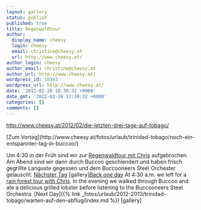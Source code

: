 ```yaml
---
layout: gallery
status: publish
published: true
title: Regenwaldtour
author:
  display_name: cheesy
  login: cheesy
  email: christine@cheesy.at
  url: http://www.cheesy.at/
author_login: cheesy
author_email: christine@cheesy.at
author_url: http://www.cheesy.at/
wordpress_id: 16343
wordpress_url: http://www.cheesy.at/
date: '2012-02-26 18:30:32 +0000'
date_gmt: '2012-02-26 17:30:32 +0000'
categories: []
comments: []
---
```

http://www.cheesy.at/2012/02/die-letzten-drei-tage-auf-tobago/
<!--:de-->[Zum Vortag](http://www.cheesy.at/fotos/urlaub/trinidad-tobago/noch-ein-entspannter-tag-in-buccoo/)
Um 4:30 in der Früh sind wir zur [Regenwaldtour mit Chris](http://www.tobago-dream.com/index.php?option=com_content&task=view&id=61&Itemid=26) aufgebrochen.
Am Abend sind wir dann durch Buccoo geschlendert und haben frisch gegrillte Languste gegessen und dem Buccooneers Steel Orchester gelauscht.
[Nächster Tag](http://www.cheesy.at/fotos/urlaub/trinidad-tobago/warten-auf-den-abflug/)
[gallery]<!--:--><!--:en-->[Back one day](http://www.cheesy.at/en/fotos/urlaub/trinidad-tobago/noch-ein-entspannter-tag-in-buccoo/)
At 4:30 a.m. we left for a [rain forest tour with Chris](http://www.tobago-dream.com/index.php?option=com_content&task=view&id=61&Itemid=26).
In the evening we walked through Buccoo and ate a delicious grilled lobster before listening to the Buccooneers Steel Orchestra.
[Next Day]({% link _fotos/urlaub/2012-2013/trinidad-tobago/warten-auf-den-abflug/index.md %})
[gallery]<!--:-->
